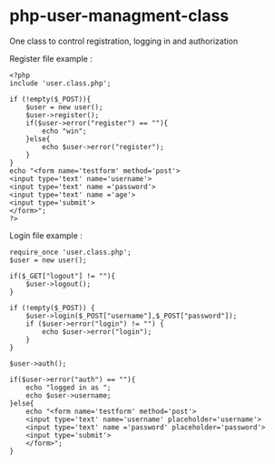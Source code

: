 php-user-managment-class
========================

One class to control registration, logging in and authorization

Register file example :

    <?php
    include 'user.class.php';
    
    if (!empty($_POST)){
    	$user = new user();
    	$user->register();
    	if($user->error("register") == ""){
    		echo "win";
    	}else{
    		echo $user->error("register");
    	}
    }
    echo "<form name='testform' method='post'>
    <input type='text' name='username'>
    <input type='text' name ='password'>
    <input type='text' name ='age'>
    <input type='submit'>
    </form>";
    ?>

Login file example :

	require_once 'user.class.php';
	$user = new user();
	
	if($_GET["logout"] != ""){
		$user->logout();
	}
	
	if (!empty($_POST)) {
		$user->login($_POST["username"],$_POST["password"]);
		if ($user->error("login") != "") {
			echo $user->error("login");
		}
	}
	
	$user->auth();
	
	if($user->error("auth") == ""){
		echo "logged in as ";
		echo $user->username;
	}else{
		echo "<form name='testform' method='post'>
		<input type='text' name='username' placeholder='username'>
		<input type='text' name ='password' placeholder='password'>
		<input type='submit'>
		</form>";
	}
####
